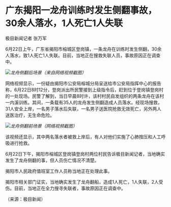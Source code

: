 

# 广东揭阳一龙舟训练时发生侧翻事故，30余人落水，1人死亡1人失联

极目新闻记者 张万军

6月22日上午，广东省揭阳市榕城区登岗镇，一条龙舟在训练时发生侧翻，30余人落水，致1人死亡1人失联。目前，当地正在搜救失联人员，事故原因正在调查中。

![](https://inews.gtimg.com/om_bt/OnU7ua5lwCnHhHnKAFZ4f32mRYtkYjXUpZ8qCiw2wJh5sAA/1000)_龙舟侧翻后场景（来自网络视频截图）_

网络视频显示，一份疑由揭阳市公安局榕城分局呈送给市公安局指挥中心的报告称，6月22日8时12分，登岗派出所民警接到上级指令后，赶到位于登岗镇登岗村的一处现场。民警了解到，当日早晨8时许，该村村民自发组织的两条龙舟在该村一内溪训练。其间，一条载有35人的龙舟发生侧翻造成人员落水。经现场搜救，31人安全上岸，一名男子落水后失联，一名男子送医院抢救无效死亡，另外两人送医治疗，无生命危险。

![](https://inews.gtimg.com/om_bt/OqPaPzlxQ-GIl8_wB-4__qsYuilE8mLpNVf4oqMksPRJkAA/1000)_龙舟侧翻前场景（网络视频截图）_

该视频还显示，其中两名落水者被救上岸后，有人对他们实施了心肺按压和人工呼吸进行抢救。

6月22日下午，揭阳市榕城区登岗镇登岗村两位村民告诉极目新闻记者，当地确实发生了龙舟侧翻的事，但人员伤亡情况不清楚。

揭阳市人民政府值班室工作人员称当地正在处理此事。

揭阳市相关部门证实，当地确实发生了龙舟翻船，造成1人死亡，1人失联，2人受伤。目前，当地正在全力搜寻失联者，事故原因正在调查中。

（来源：极目新闻）

